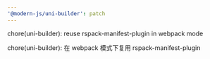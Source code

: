 ```yaml
---
'@modern-js/uni-builder': patch
---
```


chore(uni-builder): reuse rspack-manifest-plugin in webpack mode

chore(uni-builder): 在 webpack 模式下复用 rspack-manifest-plugin
